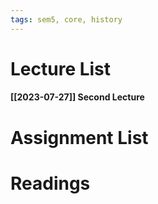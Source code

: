 ```yaml
---
tags: sem5, core, history
---
```


Lecture List
==
#### [[2023-07-27]] Second Lecture

Assignment List
==

Readings
==